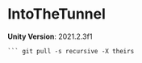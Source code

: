 # IntoTheTunnel

**Unity Version**: 2021.2.3f1

``` git clone https://github.com/brunofight/IntoTheTunnel.git
``` git pull -s recursive -X theirs


